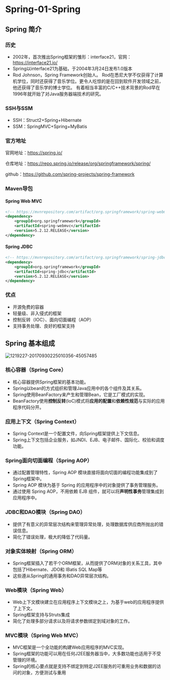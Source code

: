 # Spring-01-Spring

## Spring 简介

### 历史

- 2002年，首次推出Spring框架的雏形：interface21，官网：https://interface21.io/
- Spring以interface21为基础，于2004年3月24日发布1.0版本
- Rod Johnson，Spring Framework创始人。 Rod在悉尼大学不仅获得了计算机学位，同时还获得了音乐学位。更令人吃惊的是在回到软件开发领域之前，他还获得了音乐学的博士学位。 有着相当丰富的C/C++技术背景的Rod早在1996年就开始了对Java服务器端技术的研究。

### SSH与SSM

- SSH：Struct2+Spring+Hibernate
- SSM：SpringMVC+Spring+MyBatis

### 官方地址

官网地址：https://spring.io/

仓库地址：https://repo.spring.io/release/org/springframework/spring/

github：https://github.com/spring-projects/spring-framework

### Maven导包

#### Spring Web MVC

```xml
<!-- https://mvnrepository.com/artifact/org.springframework/spring-webmvc -->
<dependency>
    <groupId>org.springframework</groupId>
    <artifactId>spring-webmvc</artifactId>
    <version>5.2.12.RELEASE</version>
</dependency>
```

#### Spring JDBC

```xml
<!-- https://mvnrepository.com/artifact/org.springframework/spring-jdbc -->
<dependency>
    <groupId>org.springframework</groupId>
    <artifactId>spring-jdbc</artifactId>
    <version>5.2.12.RELEASE</version>
</dependency>
```

### 优点

- 开源免费的容器
- 轻量级、非入侵式的框架
- 控制反转（IOC）、面向切面编程（AOP）
- 支持事务处理、良好的框架支持

## Spring 基本组成

![1219227-20170930225010356-45057485](https://picgo-mk.oss-cn-beijing.aliyuncs.com/20210126154246.gif)

### 核心容器（Spring Core）

- 核心容器提供Spring框架的基本功能。
- Spring以bean的方式组织和管理Java应用中的各个组件及其关系。
- Spring使用BeanFactory来产生和管理Bean，它是工厂模式的实现。
- BeanFactory使用**控制反转**(IoC)模式将**应用的配置**和**依赖性规范**与实际的应用程序代码分开。

### 应用上下文（Spring Context）

- Spring Context是一个配置文件，向Spring框架提供上下文信息。
- Spring上下文包括企业服务，如JNDI、EJB、电子邮件、国际化、校验和调度功能。

### Spring面向切面编程（Spring AOP）

- 通过配置管理特性，Spring AOP 模块直接将面向切面的编程功能集成到了 Spring框架中。
- Spring AOP 模块为基于 Spring 的应用程序中的对象提供了事务管理服务。
- 通过使用 Spring AOP，不用依赖 EJB 组件，就可以将**声明性事务**管理集成到应用程序中。

### JDBC和DAO模块（Spring DAO）

- 提供了有意义的异常层次结构来管理异常处理，处理数据库供应商所抛出的错误信息。
- 简化了错误处理，极大的降低了代码量。

### 对象实体映射（Spring ORM）

- Spring框架插入了若干个ORM框架，从而提供了ORM对象的关系工具，其中包括了Hibernate、JDO和 IBatis SQL Map等
- 这些遵从Spring的通用事务和DAO异常层次结构。

### Web模块（Spring Web）

- Web上下文模块建立在应用程序上下文模块之上，为基于web的应用程序提供了上下文。
- Spring框架支持与Struts集成
- 简化了处理多部分请求以及将请求参数绑定到域对象的工作。

### MVC模块（Spring Web MVC）

- MVC框架是一个全功能的构建Web应用程序的MVC实现。
- Spring框架的功能可以用在任何J2EE服务器当中，大多数功能也适用于不受管理的环境。
- Spring的核心要点就是支持不绑定到特定J2EE服务的可重用业务和数据的访问的对象，方便测试与重用

















